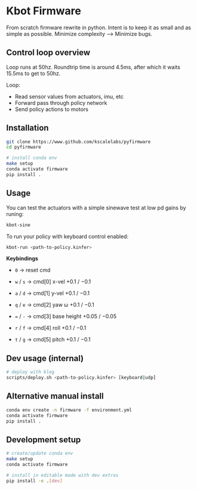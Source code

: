 # Kbot Firmware

From scratch firmware rewrite in python. Intent is to keep it as small and as simple as possible. Minimize complexity --> Minimize bugs.

## Control loop overview
Loop runs at 50hz. Roundtrip time is around 4.5ms, after which it waits 15.5ms to get to 50hz.

Loop:
   - Read sensor values from actuators, imu, etc
   - Forward pass through policy network
   - Send policy actions to motors

## Installation
```bash
git clone https://www.github.com/kscalelabs/pyfirmware
cd pyfirmware

# install conda env
make setup
conda activate firmware
pip install .
```

## Usage
You can test the actuators with a simple sinewave test at low pd gains by runing:
```bash
kbot-sine
```

To run your policy with keyboard control enabled:
```bash
kbot-run <path-to-policy.kinfer>
```
**Keybindings**

- `0` → reset cmd
- `w` / `s` → cmd[0] x-vel  +0.1 / −0.1
- `a` / `d` → cmd[1] y-vel  +0.1 / −0.1
- `q` / `e` → cmd[2] yaw ω  +0.1 / −0.1

- `=` / `-` → cmd[3] base height +0.05 / −0.05
- `r` / `f` → cmd[4] roll  +0.1 / −0.1
- `t` / `g` → cmd[5] pitch +0.1 / −0.1


## Dev usage (internal)
```bash
# deploy with klog
scripts/deploy.sh <path-to-policy.kinfer> [keyboard|udp]
```

## Alternative manual install
```bash
conda env create -n firmware -f environment.yml
conda activate firmware
pip install .
```

## Development setup
```bash
# create/update conda env
make setup
conda activate firmware

# install in editable mode with dev extras
pip install -e .[dev]
```
